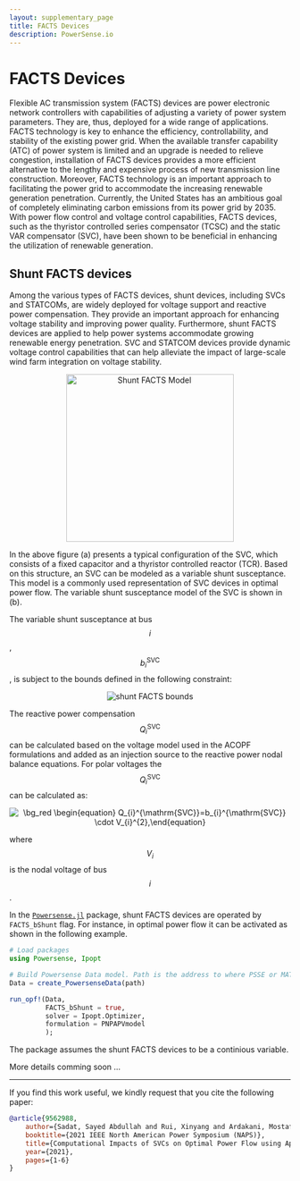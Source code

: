 ```yaml
---
layout: supplementary_page
title: FACTS Devices
description: PowerSense.io
---
```


<script id="MathJax-script" async src="https://powersense.github.io/mathjax/tex-chtml.js"></script>


# FACTS Devices

Flexible AC transmission system (FACTS) devices are power electronic network controllers with capabilities of adjusting a variety of power system parameters. They are, thus, deployed for a wide range of applications. FACTS technology is key to enhance the efficiency, controllability, and stability of the existing power grid. When the available transfer capability (ATC) of power system is limited and an upgrade is needed to relieve congestion, installation of FACTS devices provides a more efficient alternative to the lengthy and expensive process of new transmission line construction. Moreover, FACTS technology is an important approach to facilitating the power grid to accommodate the increasing renewable generation penetration. Currently, the United States has an ambitious goal of completely eliminating carbon emissions from its power grid by 2035. With power flow control and voltage control capabilities, FACTS devices, such as the thyristor controlled series compensator (TCSC) and the static VAR compensator (SVC), have been shown to be beneficial in enhancing the utilization of renewable generation.

## Shunt FACTS devices

Among the various types of FACTS devices, shunt devices, including SVCs and STATCOMs, are widely deployed for voltage support and reactive power compensation. They provide an important approach for enhancing voltage stability and improving power quality. Furthermore, shunt FACTS devices are applied to help power systems accommodate growing renewable energy penetration. SVC and STATCOM devices provide dynamic voltage control capabilities that can help alleviate the impact of large-scale wind farm integration on voltage stability.

<p align="center">
<img src="https://powersense.github.io//assets//facts//ShuntFACTS.png" width="300" alt="Shunt FACTS Model">
</p>

In the above figure (a) presents a typical configuration of the SVC, which consists of a fixed capacitor and a thyristor controlled reactor (TCR). Based on this structure, an SVC can be modeled as a variable shunt susceptance. This model is a commonly used representation of SVC devices in optimal power flow. The variable shunt susceptance model of the SVC is shown in (b).

The variable shunt susceptance at bus $$i$$, $$b_{i}^{\mathrm{SVC}}$$, is subject to the bounds defined in the following constraint: 

<p align="center">
<img src="https://latex.codecogs.com/svg.image?\bg_red&space;\begin{equation}&space;&space;&space;&space;b^{\mathrm{min}}&space;\leq&space;b_{i}^{\mathrm{SVC}}&space;\leq&space;b^{\mathrm{max}}.\end{equation}" title="shunt FACTS bounds" />
</p>

The reactive power compensation $$Q_{i}^{\mathrm{SVC}}$$ can be calculated based on the voltage model used in the ACOPF formulations and added as an injection source to the reactive power nodal balance equations. For polar voltages the $$Q_{i}^{\mathrm{SVC}}$$ can be calculated as:

<p align="center">
<img src="https://latex.codecogs.com/svg.image?\bg_red&space;\begin{equation}&space;&space;&space;&space;Q_{i}^{\mathrm{SVC}}=b_{i}^{\mathrm{SVC}}&space;\cdot&space;V_{i}^{2},\end{equation}" title="\bg_red \begin{equation} Q_{i}^{\mathrm{SVC}}=b_{i}^{\mathrm{SVC}} \cdot V_{i}^{2},\end{equation}" />
</p>

where $$V_{i}$$ is the nodal voltage of bus $$i$$. 

In the [`Powersense.jl`](https://github.com/PowerSense/Powersense.jl) package, shunt FACTS devices are operated by `FACTS_bShunt` flag. For instance, in optimal power flow it can be activated as shown in the following example.

```julia
# Load packages
using Powersense, Ipopt

# Build Powersense Data model. Path is the address to where PSSE or MATPOWER file types
Data = create_PowersenseData(path)

run_opf!(Data, 
         FACTS_bShunt = true,
         solver = Ipopt.Optimizer, 
         formulation = PNPAPVmodel
         );
```
The package assumes the shunt FACTS devices to be a continious variable.

More details comming soon ...

---

If you find this work useful, we kindly request that you cite the following paper:

```bibtex
@article{9562988,
    author={Sadat, Sayed Abdullah and Rui, Xinyang and Ardakani, Mostafa},
    booktitle={2021 IEEE North American Power Symposium (NAPS)}, 
    title={Computational Impacts of SVCs on Optimal Power Flow using Approximated Active-Set Interior Point Algorithm}, 
    year={2021},
    pages={1-6}
}
```

